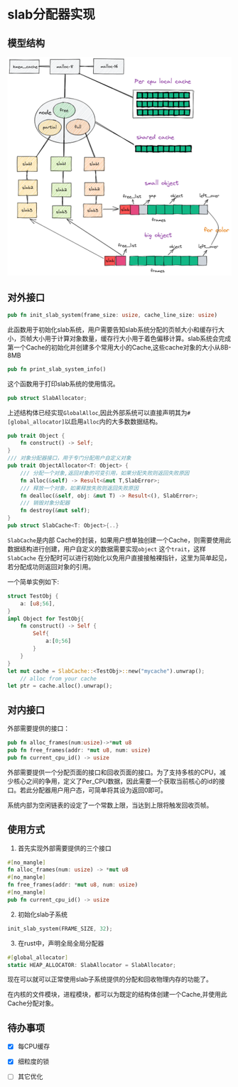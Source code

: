 # slab分配器实现

## 模型结构

![无标题-2022-10-20-1706.excalidraw](assert/rslab.png)

## 对外接口

```rust
pub fn init_slab_system(frame_size: usize, cache_line_size: usize) 
```

此函数用于初始化slab系统，用户需要告知slab系统分配的页帧大小和缓存行大小，页帧大小用于计算对象数量，缓存行大小用于着色偏移计算。slab系统会完成第一个Cache的初始化并创建多个常用大小的Cache,这些cache对象的大小从8B-8MB

```rust
pub fn print_slab_system_info()
```

这个函数用于打印slab系统的使用情况。

```rust
pub struct SlabAllocator;
```

上述结构体已经实现`GlobalAlloc`,因此外部系统可以直接声明其为`#[global_allocator]`以启用`alloc`内的大多数数据结构。

```rust
pub trait Object {
    fn construct() -> Self;
}
/// 对象分配器接口，用于专门分配用户自定义对象
pub trait ObjectAllocator<T: Object> {
    /// 分配一个对象,返回对象的可变引用，如果分配失败则返回失败原因
    fn alloc(&self) -> Result<&mut T,SlabError>;
    /// 释放一个对象，如果释放失败则返回失败原因
    fn dealloc(&self, obj: &mut T) -> Result<(), SlabError>;
    /// 销毁对象分配器
    fn destroy(&mut self);
}
pub struct SlabCache<T: Object>{..}
```

`SlabCache`是内部 Cache的封装，如果用户想单独创建一个Cache，则需要使用此数据结构进行创建，用户自定义的数据需要实现`object` 这个`trait`，这样`SlabCache` 在分配时可以进行初始化以免用户直接接触裸指针，这里为简单起见，若分配成功则返回对象的引用。

一个简单实例如下:

```rust
struct TestObj {
    a: [u8;56],
}
impl Object for TestObj{
    fn construct() -> Self {
        Self{
            a:[0;56]
        }
    }
}
let mut cache = SlabCache::<TestObj>::new("mycache").unwrap();
    // alloc from your cache
let ptr = cache.alloc().unwrap();
```



## 对内接口

外部需要提供的接口：

```rust
pub fn alloc_frames(num:usize)->*mut u8
pub fn free_frames(addr: *mut u8, num: usize) 
pub fn current_cpu_id() -> usize
```

外部需要提供一个分配页面的接口和回收页面的接口。为了支持多核的CPU，减少核心之间的争用，定义了Per_CPU数据，因此需要一个获取当前核心的id的接口。若此分配器用户用户态，可简单将其设为返回0即可。

系统内部为空闲链表的设定了一个常数上限，当达到上限将触发回收页帧。

## 使用方式

1. 首先实现外部需要提供的三个接口

```rust
#[no_mangle]
fn alloc_frames(num: usize) -> *mut u8 
#[no_mangle]
fn free_frames(addr: *mut u8, num: usize) 
#[no_mangle]
pub fn current_cpu_id() -> usize
```

2. 初始化slab子系统

```rust
init_slab_system(FRAME_SIZE, 32);
```

3. 在rust中，声明全局全局分配器

```rust
#[global_allocator]
static HEAP_ALLOCATOR: SlabAllocator = SlabAllocator;
```

现在可以就可以正常使用slab子系统提供的分配和回收物理内存的功能了。

在内核的文件模块，进程模块，都可以为既定的结构体创建一个Cache,并使用此Cache分配对象。



## 待办事项

- [x] 每CPU缓存
- [x] 细粒度的锁
- [ ] 其它优化



